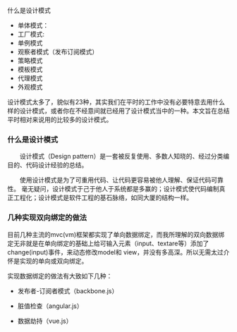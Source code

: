 什么是设计模式

- 单体模式：
- 工厂模式:
- 单例模式
- 观察者模式（发布订阅模式）
- 策略模式
- 模板模式
- 代理模式
- 外观模式

设计模式太多了，貌似有23种，其实我们在平时的工作中没有必要特意去用什么样的设计模式，或者你在不经意间就已经用了设计模式当中的一种。本文旨在总结平时相对来说用的比较多的设计模式。

### 什么是设计模式

　　设计模式（Design pattern）是一套被反复使用、多数人知晓的、经过分类编目的、代码设计经验的总结。

　　使用设计模式是为了可重用代码、让代码更容易被他人理解、保证代码可靠性。 毫无疑问，设计模式于己于他人于系统都是多赢的；设计模式使代码编制真正工程化；设计模式是软件工程的基石脉络，如同大厦的结构一样。



### 几种实现双向绑定的做法

目前几种主流的mvc(vm)框架都实现了单向数据绑定，而我所理解的双向数据绑定无非就是在单向绑定的基础上给可输入元素（input、textare等）添加了change(input)事件，来动态修改model和 view，并没有多高深。所以无需太过介怀是实现的单向或双向绑定。

实现数据绑定的做法有大致如下几种：

- 发布者-订阅者模式（backbone.js）

- 脏值检查（angular.js） 

- 数据劫持（vue.js）